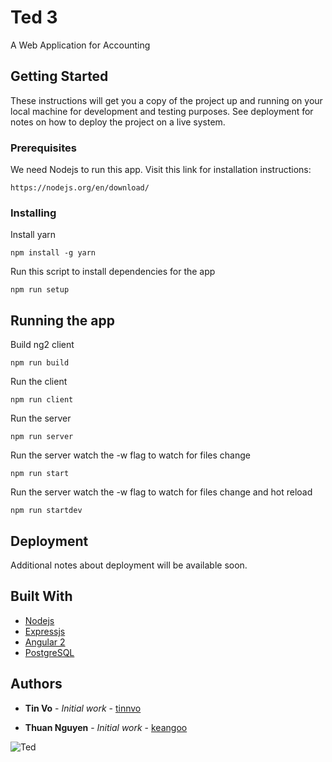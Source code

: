 # Ted 3

A Web Application for Accounting

## Getting Started

These instructions will get you a copy of the project up and running on your local machine for development and testing purposes. See deployment for notes on how to deploy the project on a live system.

### Prerequisites

We need Nodejs to run this app. Visit this link for installation instructions:

```
https://nodejs.org/en/download/
```

### Installing

Install yarn

```
npm install -g yarn
```

Run this script to install dependencies for the app

```
npm run setup
```

## Running the app

Build ng2 client

```
npm run build
```

Run the client

```
npm run client
```

Run the server

```
npm run server
```

Run the server watch the -w flag to watch for files change

```
npm run start
```

Run the server watch the -w flag to watch for files change and hot reload

```
npm run startdev
```

## Deployment

Additional notes about deployment will be available soon.

## Built With

* [Nodejs](https://nodejs.org/en/)
* [Expressjs](https://expressjs.com/)
* [Angular 2](https://angular.io/)
* [PostgreSQL](https://www.postgresql.org/)

## Authors

* **Tin Vo** - *Initial work* - [tinnvo](https://github.com/tinnvo)

* **Thuan Nguyen** - *Initial work* - [keangoo](https://github.com/keangoo)


![Ted](https://octodex.github.com/images/dojocat.jpg)
